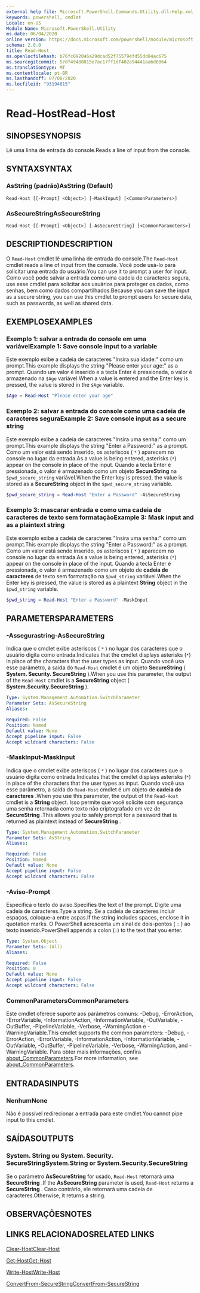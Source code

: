 ```yaml
---
external help file: Microsoft.PowerShell.Commands.Utility.dll-Help.xml
keywords: powershell, cmdlet
Locale: en-US
Module Name: Microsoft.PowerShell.Utility
ms.date: 06/04/2020
online version: https://docs.microsoft.com/powershell/module/microsoft.powershell.utility/read-host?view=powershell-7.1&WT.mc_id=ps-gethelp
schema: 2.0.0
title: Read-Host
ms.openlocfilehash: b76fc092046a29dcad52f755794fd55dd84ac675
ms.sourcegitcommit: 57df49488015e7ac17ff1df402a94441aa6d6064
ms.translationtype: MT
ms.contentlocale: pt-BR
ms.lasthandoff: 07/08/2020
ms.locfileid: "93194815"
---
```

# <span data-ttu-id="e6d6d-103">Read-Host</span><span class="sxs-lookup"><span data-stu-id="e6d6d-103">Read-Host</span></span>

## <span data-ttu-id="e6d6d-104">SINOPSE</span><span class="sxs-lookup"><span data-stu-id="e6d6d-104">SYNOPSIS</span></span>
<span data-ttu-id="e6d6d-105">Lê uma linha de entrada do console.</span><span class="sxs-lookup"><span data-stu-id="e6d6d-105">Reads a line of input from the console.</span></span>

## <span data-ttu-id="e6d6d-106">SYNTAX</span><span class="sxs-lookup"><span data-stu-id="e6d6d-106">SYNTAX</span></span>

### <span data-ttu-id="e6d6d-107">AsString (padrão)</span><span class="sxs-lookup"><span data-stu-id="e6d6d-107">AsString (Default)</span></span>

```
Read-Host [[-Prompt] <Object>] [-MaskInput] [<CommonParameters>]
```

### <span data-ttu-id="e6d6d-108">AsSecureString</span><span class="sxs-lookup"><span data-stu-id="e6d6d-108">AsSecureString</span></span>

```
Read-Host [[-Prompt] <Object>] [-AsSecureString] [<CommonParameters>]
```

## <span data-ttu-id="e6d6d-109">DESCRIPTION</span><span class="sxs-lookup"><span data-stu-id="e6d6d-109">DESCRIPTION</span></span>

<span data-ttu-id="e6d6d-110">O `Read-Host` cmdlet lê uma linha de entrada do console.</span><span class="sxs-lookup"><span data-stu-id="e6d6d-110">The `Read-Host` cmdlet reads a line of input from the console.</span></span> <span data-ttu-id="e6d6d-111">Você pode usá-lo para solicitar uma entrada do usuário.</span><span class="sxs-lookup"><span data-stu-id="e6d6d-111">You can use it to prompt a user for input.</span></span> <span data-ttu-id="e6d6d-112">Como você pode salvar a entrada como uma cadeia de caracteres segura, use esse cmdlet para solicitar aos usuários para proteger os dados, como senhas, bem como dados compartilhados.</span><span class="sxs-lookup"><span data-stu-id="e6d6d-112">Because you can save the input as a secure string, you can use this cmdlet to prompt users for secure data, such as passwords, as well as shared data.</span></span>

## <span data-ttu-id="e6d6d-113">EXEMPLOS</span><span class="sxs-lookup"><span data-stu-id="e6d6d-113">EXAMPLES</span></span>

### <span data-ttu-id="e6d6d-114">Exemplo 1: salvar a entrada do console em uma variável</span><span class="sxs-lookup"><span data-stu-id="e6d6d-114">Example 1: Save console input to a variable</span></span>

<span data-ttu-id="e6d6d-115">Este exemplo exibe a cadeia de caracteres "Insira sua idade:" como um prompt.</span><span class="sxs-lookup"><span data-stu-id="e6d6d-115">This example displays the string "Please enter your age:" as a prompt.</span></span> <span data-ttu-id="e6d6d-116">Quando um valor é inserido e a tecla Enter é pressionada, o valor é armazenado na `$Age` variável.</span><span class="sxs-lookup"><span data-stu-id="e6d6d-116">When a value is entered and the Enter key is pressed, the value is stored in the `$Age` variable.</span></span>

```powershell
$Age = Read-Host "Please enter your age"
```

### <span data-ttu-id="e6d6d-117">Exemplo 2: salvar a entrada do console como uma cadeia de caracteres segura</span><span class="sxs-lookup"><span data-stu-id="e6d6d-117">Example 2: Save console input as a secure string</span></span>

<span data-ttu-id="e6d6d-118">Este exemplo exibe a cadeia de caracteres "Insira uma senha:" como um prompt.</span><span class="sxs-lookup"><span data-stu-id="e6d6d-118">This example displays the string "Enter a Password:" as a prompt.</span></span> <span data-ttu-id="e6d6d-119">Como um valor está sendo inserido, os asteriscos ( `*` ) aparecem no console no lugar da entrada.</span><span class="sxs-lookup"><span data-stu-id="e6d6d-119">As a value is being entered, asterisks (`*`) appear on the console in place of the input.</span></span> <span data-ttu-id="e6d6d-120">Quando a tecla Enter é pressionada, o valor é armazenado como um objeto **SecureString** na `$pwd_secure_string` variável.</span><span class="sxs-lookup"><span data-stu-id="e6d6d-120">When the Enter key is pressed, the value is stored as a **SecureString** object in the `$pwd_secure_string` variable.</span></span>

```powershell
$pwd_secure_string = Read-Host "Enter a Password" -AsSecureString
```

### <span data-ttu-id="e6d6d-121">Exemplo 3: mascarar entrada e como uma cadeia de caracteres de texto sem formatação</span><span class="sxs-lookup"><span data-stu-id="e6d6d-121">Example 3: Mask input and as a plaintext string</span></span>

<span data-ttu-id="e6d6d-122">Este exemplo exibe a cadeia de caracteres "Insira uma senha:" como um prompt.</span><span class="sxs-lookup"><span data-stu-id="e6d6d-122">This example displays the string "Enter a Password:" as a prompt.</span></span> <span data-ttu-id="e6d6d-123">Como um valor está sendo inserido, os asteriscos ( `*` ) aparecem no console no lugar da entrada.</span><span class="sxs-lookup"><span data-stu-id="e6d6d-123">As a value is being entered, asterisks (`*`) appear on the console in place of the input.</span></span> <span data-ttu-id="e6d6d-124">Quando a tecla Enter é pressionada, o valor é armazenado como um objeto de **cadeia de caracteres** de texto sem formatação na `$pwd_string` variável.</span><span class="sxs-lookup"><span data-stu-id="e6d6d-124">When the Enter key is pressed, the value is stored as a plaintext **String** object in the `$pwd_string` variable.</span></span>

```powershell
$pwd_string = Read-Host "Enter a Password" -MaskInput
```

## <span data-ttu-id="e6d6d-125">PARAMETERS</span><span class="sxs-lookup"><span data-stu-id="e6d6d-125">PARAMETERS</span></span>

### <span data-ttu-id="e6d6d-126">-Assegurastring</span><span class="sxs-lookup"><span data-stu-id="e6d6d-126">-AsSecureString</span></span>

<span data-ttu-id="e6d6d-127">Indica que o cmdlet exibe asteriscos ( `*` ) no lugar dos caracteres que o usuário digita como entrada.</span><span class="sxs-lookup"><span data-stu-id="e6d6d-127">Indicates that the cmdlet displays asterisks (`*`) in place of the characters that the user types as input.</span></span> <span data-ttu-id="e6d6d-128">Quando você usa esse parâmetro, a saída do `Read-Host` cmdlet é um objeto **SecureString** ( **System. Security. SecureString** ).</span><span class="sxs-lookup"><span data-stu-id="e6d6d-128">When you use this parameter, the output of the `Read-Host` cmdlet is a **SecureString** object ( **System.Security.SecureString** ).</span></span>

```yaml
Type: System.Management.Automation.SwitchParameter
Parameter Sets: AsSecureString
Aliases:

Required: False
Position: Named
Default value: None
Accept pipeline input: False
Accept wildcard characters: False
```

### <span data-ttu-id="e6d6d-129">-MaskInput</span><span class="sxs-lookup"><span data-stu-id="e6d6d-129">-MaskInput</span></span>

<span data-ttu-id="e6d6d-130">Indica que o cmdlet exibe asteriscos ( `*` ) no lugar dos caracteres que o usuário digita como entrada.</span><span class="sxs-lookup"><span data-stu-id="e6d6d-130">Indicates that the cmdlet displays asterisks (`*`) in place of the characters that the user types as input.</span></span> <span data-ttu-id="e6d6d-131">Quando você usa esse parâmetro, a saída do `Read-Host` cmdlet é um objeto de **cadeia de caracteres** .</span><span class="sxs-lookup"><span data-stu-id="e6d6d-131">When you use this parameter, the output of the `Read-Host` cmdlet is a **String** object.</span></span>
<span data-ttu-id="e6d6d-132">Isso permite que você solicite com segurança uma senha retornada como texto não criptografado em vez de **SecureString** .</span><span class="sxs-lookup"><span data-stu-id="e6d6d-132">This allows you to safely prompt for a password that is returned as plaintext instead of **SecureString** .</span></span>

```yaml
Type: System.Management.Automation.SwitchParameter
Parameter Sets: AsString
Aliases:

Required: False
Position: Named
Default value: None
Accept pipeline input: False
Accept wildcard characters: False
```

### <span data-ttu-id="e6d6d-133">-Aviso</span><span class="sxs-lookup"><span data-stu-id="e6d6d-133">-Prompt</span></span>

<span data-ttu-id="e6d6d-134">Especifica o texto do aviso.</span><span class="sxs-lookup"><span data-stu-id="e6d6d-134">Specifies the text of the prompt.</span></span>
<span data-ttu-id="e6d6d-135">Digite uma cadeia de caracteres.</span><span class="sxs-lookup"><span data-stu-id="e6d6d-135">Type a string.</span></span>
<span data-ttu-id="e6d6d-136">Se a cadeia de caracteres incluir espaços, coloque-a entre aspas.</span><span class="sxs-lookup"><span data-stu-id="e6d6d-136">If the string includes spaces, enclose it in quotation marks.</span></span>
<span data-ttu-id="e6d6d-137">O PowerShell acrescenta um sinal de dois-pontos ( `:` ) ao texto inserido.</span><span class="sxs-lookup"><span data-stu-id="e6d6d-137">PowerShell appends a colon (`:`) to the text that you enter.</span></span>

```yaml
Type: System.Object
Parameter Sets: (All)
Aliases:

Required: False
Position: 0
Default value: None
Accept pipeline input: False
Accept wildcard characters: False
```

### <span data-ttu-id="e6d6d-138">CommonParameters</span><span class="sxs-lookup"><span data-stu-id="e6d6d-138">CommonParameters</span></span>

<span data-ttu-id="e6d6d-139">Este cmdlet oferece suporte aos parâmetros comuns: -Debug, -ErrorAction, -ErrorVariable, -InformationAction, -InformationVariable, -OutVariable, -OutBuffer, -PipelineVariable, -Verbose, -WarningAction e -WarningVariable.</span><span class="sxs-lookup"><span data-stu-id="e6d6d-139">This cmdlet supports the common parameters: -Debug, -ErrorAction, -ErrorVariable, -InformationAction, -InformationVariable, -OutVariable, -OutBuffer, -PipelineVariable, -Verbose, -WarningAction, and -WarningVariable.</span></span> <span data-ttu-id="e6d6d-140">Para obter mais informações, confira [about_CommonParameters](https://go.microsoft.com/fwlink/?LinkID=113216).</span><span class="sxs-lookup"><span data-stu-id="e6d6d-140">For more information, see [about_CommonParameters](https://go.microsoft.com/fwlink/?LinkID=113216).</span></span>

## <span data-ttu-id="e6d6d-141">ENTRADAS</span><span class="sxs-lookup"><span data-stu-id="e6d6d-141">INPUTS</span></span>

### <span data-ttu-id="e6d6d-142">Nenhum</span><span class="sxs-lookup"><span data-stu-id="e6d6d-142">None</span></span>

<span data-ttu-id="e6d6d-143">Não é possível redirecionar a entrada para este cmdlet.</span><span class="sxs-lookup"><span data-stu-id="e6d6d-143">You cannot pipe input to this cmdlet.</span></span>

## <span data-ttu-id="e6d6d-144">SAÍDAS</span><span class="sxs-lookup"><span data-stu-id="e6d6d-144">OUTPUTS</span></span>

### <span data-ttu-id="e6d6d-145">System. String ou System. Security. SecureString</span><span class="sxs-lookup"><span data-stu-id="e6d6d-145">System.String or System.Security.SecureString</span></span>

<span data-ttu-id="e6d6d-146">Se o parâmetro **AsSecureString** for usado, `Read-Host` retornará uma **SecureString** .</span><span class="sxs-lookup"><span data-stu-id="e6d6d-146">If the **AsSecureString** parameter is used, `Read-Host` returns a **SecureString** .</span></span> <span data-ttu-id="e6d6d-147">Caso contrário, ele retornará uma cadeia de caracteres.</span><span class="sxs-lookup"><span data-stu-id="e6d6d-147">Otherwise, it returns a string.</span></span>

## <span data-ttu-id="e6d6d-148">OBSERVAÇÕES</span><span class="sxs-lookup"><span data-stu-id="e6d6d-148">NOTES</span></span>

## <span data-ttu-id="e6d6d-149">LINKS RELACIONADOS</span><span class="sxs-lookup"><span data-stu-id="e6d6d-149">RELATED LINKS</span></span>

[<span data-ttu-id="e6d6d-150">Clear-Host</span><span class="sxs-lookup"><span data-stu-id="e6d6d-150">Clear-Host</span></span>](../microsoft.powershell.core/clear-host.md)

[<span data-ttu-id="e6d6d-151">Get-Host</span><span class="sxs-lookup"><span data-stu-id="e6d6d-151">Get-Host</span></span>](Get-Host.md)

[<span data-ttu-id="e6d6d-152">Write-Host</span><span class="sxs-lookup"><span data-stu-id="e6d6d-152">Write-Host</span></span>](Write-Host.md)

[<span data-ttu-id="e6d6d-153">ConvertFrom-SecureString</span><span class="sxs-lookup"><span data-stu-id="e6d6d-153">ConvertFrom-SecureString</span></span>](../Microsoft.PowerShell.Security/ConvertFrom-SecureString.md)
